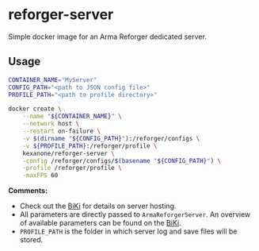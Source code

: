 # reforger-server
Simple docker image for an Arma Reforger dedicated server.

## Usage
```sh
CONTAINER_NAME="MyServer"
CONFIG_PATH="<path to JSON config file>"
PROFILE_PATH="<path to profile directory>"

docker create \
    --name "${CONTAINER_NAME}" \
    --network host \
    --restart on-failure \
    -v $(dirname "${CONFIG_PATH}"):/reforger/configs \
    -v ${PROFILE_PATH}:/reforger/profile \
    kexanone/reforger-server \
    -config /reforger/configs/$(basename "${CONFIG_PATH}") \
    -profile /reforger/profile \
    -maxFPS 60
```
**Comments:**
- Check out the [BiKi](https://community.bistudio.com/wiki/Arma_Reforger:Server_Hosting) for details on server hosting.
- All parameters are directly passed to `ArmaReforgerServer`. An overview of available parameters can be found on the [BiKi](https://community.bistudio.com/wiki/Arma_Reforger:Startup_Parameters).
- `PROFILE_PATH` is the folder in which server log and save files will be stored.
